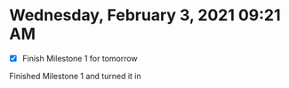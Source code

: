 # Wednesday, February  3, 2021 09:21 AM

- [X] Finish Milestone 1 for tomorrow

Finished Milestone 1 and turned it in